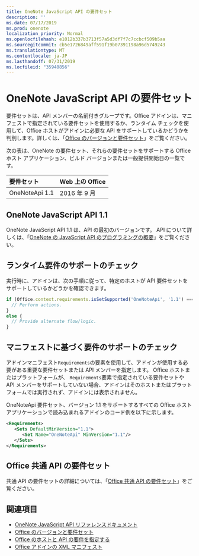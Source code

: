 ```yaml
---
title: OneNote JavaScript API の要件セット
description: ''
ms.date: 07/17/2019
ms.prod: onenote
localization_priority: Normal
ms.openlocfilehash: e1012b337b3713f57a5d3df7f7c7ccbcf509b5aa
ms.sourcegitcommit: cb5e1726849aff591f19b07391198a96d5749243
ms.translationtype: MT
ms.contentlocale: ja-JP
ms.lasthandoff: 07/31/2019
ms.locfileid: "35940856"
---
```

# <a name="onenote-javascript-api-requirement-sets"></a>OneNote JavaScript API の要件セット

要件セットは、API メンバーの名前付きグループです。Office アドインは、マニフェストで指定されている要件セットを使用するか、ランタイム チェックを使用して、Office ホストがアドインに必要な API をサポートしているかどうかを判別します。詳しくは、「[Office のバージョンと要件セット](/office/dev/add-ins/develop/office-versions-and-requirement-sets)」をご覧ください。

次の表は、OneNote の要件セット、それらの要件セットをサポートする Office ホスト アプリケーション、ビルド バージョンまたは一般提供開始日の一覧です。

|  要件セット  |  Web 上の Office |
|:-----|:-----|
| OneNoteApi 1.1  | 2016 年 9 月 |

## <a name="onenote-javascript-api-11"></a>OneNote JavaScript API 1.1

OneNote JavaScript API 1.1 は、API の最初のバージョンです。 API について詳しくは、「[OneNote の JavaScript API のプログラミングの概要](/office/dev/add-ins/onenote/onenote-add-ins-programming-overview)」をご覧ください。

## <a name="runtime-requirement-support-check"></a>ランタイム要件のサポートのチェック

実行時に、アドインは、次の手順に従って、特定のホストが API 要件セットをサポートしているかどうかを確認できます。

```js
if (Office.context.requirements.isSetSupported('OneNoteApi', '1.1') === true) {
  // Perform actions.
}
else {
  // Provide alternate flow/logic.
}
```

## <a name="manifest-based-requirement-support-check"></a>マニフェストに基づく要件のサポートのチェック

アドインマニフェスト`Requirements`の要素を使用して、アドインが使用する必要がある重要な要件セットまたは API メンバーを指定します。 Office ホストまたはプラットフォームが、 `Requirements`要素で指定されている要件セットや API メンバーをサポートしていない場合、アドインはそのホストまたはプラットフォームでは実行されず、アドインには表示されません。

OneNoteApi 要件セット、バージョン 1.1 をサポートするすべての Office ホスト アプリケーションで読み込まれるアドインのコード例を以下に示します。

```xml
<Requirements>
   <Sets DefaultMinVersion="1.1">
      <Set Name="OneNoteApi" MinVersion="1.1"/>
   </Sets>
</Requirements>
```

## <a name="office-common-api-requirement-sets"></a>Office 共通 API の要件セット

共通 API の要件セットの詳細については、「[Office 共通 API の要件セット](office-add-in-requirement-sets.md)」をご覧ください。

## <a name="see-also"></a>関連項目

- [OneNote JavaScript API リファレンスドキュメント](/javascript/api/onenote)
- [Office のバージョンと要件セット](/office/dev/add-ins/develop/office-versions-and-requirement-sets)
- [Office のホストと API の要件を指定する](/office/dev/add-ins/develop/specify-office-hosts-and-api-requirements)
- [Office アドインの XML マニフェスト](/office/dev/add-ins/develop/add-in-manifests)

